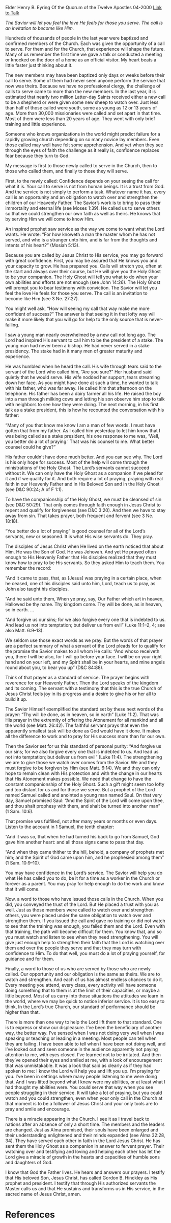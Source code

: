 Elder Henry B. Eyring
Of the Quorum of the Twelve Apostles
04-2000
[Link to Talk](https://www.churchofjesuschrist.org/study/general-conference/2000/04/watch-over-and-strengthen?lang=eng)

_The Savior will let you feel the love He feels for those you serve. The call is an invitation to become like Him._

Hundreds of thousands of people in the last year were baptized and confirmed members of the Church. Each was given the opportunity of a call to serve. For them and for the Church, that experience will shape the future. Many of us remember the first time we gave a talk or conducted a meeting or knocked on the door of a home as an official visitor. My heart beats a little faster just thinking about it.

The new members may have been baptized only days or weeks before their call to serve. Some of them had never seen anyone perform the service that now was theirs. Because we have no professional clergy, the challenge of calls to serve came to more than the new members. In the last year, it is estimated that nearly two million Latter-day Saints received either a new call to be a shepherd or were given some new sheep to watch over. Just less than half of those called were youth, some as young as 12 or 13 years of age. More than 30,000 missionaries were called and set apart in that time. Most of them were less than 20 years of age. They went with only brief training and little experience.

Someone who knows organizations in the world might predict failure for a rapidly growing church depending on so many novice lay members. Even those called may well have felt some apprehension. And yet when they see through the eyes of faith the challenge as it really is, confidence replaces fear because they turn to God.

My message is first to those newly called to serve in the Church, then to those who called them, and finally to those they will serve.

First, to the newly called: Confidence depends on your seeing the call for what it is. Your call to serve is not from human beings. It is a trust from God. And the service is not simply to perform a task. Whatever name it has, every call is an opportunity and an obligation to watch over and strengthen the children of our Heavenly Father. The Savior’s work is to bring to pass their immortality and eternal life (see Moses 1:39). He called us to serve others so that we could strengthen our own faith as well as theirs. He knows that by serving Him we will come to know Him.

An inspired prophet saw service as the way we come to want what the Lord wants. He wrote: “For how knoweth a man the master whom he has not served, and who is a stranger unto him, and is far from the thoughts and intents of his heart?” (Mosiah 5:13).

Because you are called by Jesus Christ to His service, you may go forward with great confidence. First, you may be assured that He knows you and your capacity to grow. He has prepared you. Calls will stretch you, often at the start and always over their course, but He will give you the Holy Ghost to be your companion. The Holy Ghost will tell you what to do when your own abilities and efforts are not enough (see John 14:26). The Holy Ghost will prompt you to bear testimony with conviction. The Savior will let you feel the love He feels for those you serve. The call is an invitation to become like Him (see 3 Ne. 27:27).

You might well ask, “How will seeing my call that way make me more confident of success?” The answer is that seeing it in that lofty way will make it more likely that you will go for help to the only source that is never-failing.

I saw a young man nearly overwhelmed by a new call not long ago. The Lord had inspired His servant to call him to be the president of a stake. The young man had never been a bishop. He had never served in a stake presidency. The stake had in it many men of greater maturity and experience.

He was humbled when he heard the call. His wife through tears said to the servant of the Lord who called him, “Are you sure?” Her husband said quietly that he would serve. His wife nodded her support, tears streaming down her face. As you might have done at such a time, he wanted to talk with his father, who was far away. He called him that afternoon on the telephone. His father has been a dairy farmer all his life. He raised the boy into a man through milking cows and letting his son observe him stop to talk with neighbors to see how they were doing. The next morning, in his first talk as a stake president, this is how he recounted the conversation with his father:

“Many of you that know me know I am a man of few words. I must have gotten that from my father. As I called him yesterday to let him know that I was being called as a stake president, his one response to me was, ‘Well, you better do a lot of praying.’ That was his counsel to me. What better counsel could he give?”

His father couldn’t have done much better. And you can see why. The Lord is his only hope for success. Most of the help will come through the ministrations of the Holy Ghost. The Lord’s servants cannot succeed without it. We can only have the Holy Ghost as a companion if we plead for it and if we qualify for it. And both require a lot of praying, praying with real faith in our Heavenly Father and in His Beloved Son and in the Holy Ghost (see D&C 90:24; A of F 1:1).

To have the companionship of the Holy Ghost, we must be cleansed of sin (see D&C 50:29). That only comes through faith enough in Jesus Christ to repent and qualify for forgiveness (see D&C 3:20). And then we have to stay away from sin. That takes prayer, both frequent and fervent (see 3 Ne. 18:18).

“You better do a lot of praying” is good counsel for all of the Lord’s servants, new or seasoned. It is what His wise servants do. They pray.

The disciples of Jesus Christ when He lived on the earth noticed that about Him. He was the Son of God. He was Jehovah. And yet He prayed often enough to His Heavenly Father that His disciples realized that they must know how to pray to be His servants. So they asked Him to teach them. You remember the record:

“And it came to pass, that, as [Jesus] was praying in a certain place, when he ceased, one of his disciples said unto him, Lord, teach us to pray, as John also taught his disciples.

“And he said unto them, When ye pray, say, Our Father which art in heaven, Hallowed be thy name. Thy kingdom come. Thy will be done, as in heaven, so in earth. …

“And forgive us our sins; for we also forgive every one that is indebted to us. And lead us not into temptation; but deliver us from evil” (Luke 11:1–2, 4; see also Matt. 6:9–13).

We seldom use those exact words as we pray. But the words of that prayer are a perfect summary of what a servant of the Lord pleads for to qualify for the promise the Savior makes to all whom He calls: “And whoso receiveth you, there I will be also, for I will go before your face. I will be on your right hand and on your left, and my Spirit shall be in your hearts, and mine angels round about you, to bear you up” (D&C 84:88).

Think of that prayer as a standard of service. The prayer begins with reverence for our Heavenly Father. Then the Lord speaks of the kingdom and its coming. The servant with a testimony that this is the true Church of Jesus Christ feels joy in its progress and a desire to give his or her all to build it up.

The Savior Himself exemplified the standard set by these next words of the prayer: “Thy will be done, as in heaven, so in earth” (Luke 11:2). That was His prayer in the extremity of offering the Atonement for all mankind and all the world (see Matt. 26:42). The faithful servant prays that even the apparently smallest task will be done as God would have it done. It makes all the difference to work and to pray for His success more than for our own.

Then the Savior set for us this standard of personal purity: “And forgive us our sins; for we also forgive every one that is indebted to us. And lead us not into temptation; but deliver us from evil” (Luke 11:4). The strengthening we are to give those we watch over comes from the Savior. We and they must forgive to be forgiven by Him (see Matt. 6:14). We and they can only hope to remain clean with His protection and with the change in our hearts that His Atonement makes possible. We need that change to have the constant companionship of the Holy Ghost. Such a gift might seem too lofty and too distant for us and for those we serve. But a prophet of the Lord named Samuel called and anointed a young man named Saul. On that very day, Samuel promised Saul: “And the Spirit of the Lord will come upon thee, and thou shalt prophesy with them, and shalt be turned into another man” (1 Sam. 10:6).

That promise was fulfilled, not after many years or months or even days. Listen to the account in 1 Samuel, the tenth chapter:

“And it was so, that when he had turned his back to go from Samuel, God gave him another heart: and all those signs came to pass that day.

“And when they came thither to the hill, behold, a company of prophets met him; and the Spirit of God came upon him, and he prophesied among them” (1 Sam. 10:9–10).

You may have confidence in the Lord’s service. The Savior will help you do what He has called you to do, be it for a time as a worker in the Church or forever as a parent. You may pray for help enough to do the work and know that it will come.

Now, a word to those who have issued those calls in the Church. When you did, you conveyed the trust of the Lord. But He placed a trust with you as well. Just as those members were called to watch over and strengthen others, you were placed under the same obligation to watch over and strengthen them. If you issued the call and gave no training or did not watch to see that the training was enough, you failed them and the Lord. Even with that training, the path will become difficult for them. You know that, and so you must watch and listen to see when they need strengthening. You will give just enough help to strengthen their faith that the Lord is watching over them and over the people they serve and that they may turn with confidence to Him. To do that well, you must do a lot of praying yourself, for guidance and for them.

Finally, a word to those of us who are served by those who are newly called. Our opportunity and our obligation is the same as theirs. We are to watch and strengthen. And each of us has almost endless chances to do it. Every meeting you attend, every class, every activity will have someone doing something that to them is at the limit of their capacities, or maybe a little beyond. Most of us carry into those situations the attitudes we learn in the world, where we may be quick to notice inferior service. It is too easy to think, In the Lord’s true Church, our standard of performance should be higher than that.

There is more than one way to help the Lord lift them to that standard. One is to express or show our displeasure. I’ve been the beneficiary of another way, the better way. I’ve sensed when I was not doing very well when I was speaking or teaching or leading in a meeting. Most people can tell when they are failing. I have been able to tell when I have been not doing well, and I’ve looked out and seen someone in the audience apparently not paying attention to me, with eyes closed. I’ve learned not to be irritated. And then they’ve opened their eyes and smiled at me, with a look of encouragement that was unmistakable. It was a look that said as clearly as if they had spoken to me: I know the Lord will help you and lift you up. I’m praying for you. I’ve been in settings where many people listening to me were doing that. And I was lifted beyond what I knew were my abilities, or at least what I had thought my abilities were. You could serve that way when you see people struggling in their service. It will take a lot of praying, but you could watch and you could strengthen, even when your only call in the Church at that moment is to be a follower of Jesus Christ and your only tools are to pray and smile and encourage.

There is a miracle appearing in the Church. I see it as I travel back to nations after an absence of only a short time. The members and the leaders are changed. Just as Alma promised, their souls have been enlarged and their understanding enlightened and their minds expanded (see Alma 32:28, 34). They have served each other in faith in the Lord Jesus Christ. He has sent them the Holy Ghost as a companion in answer to fervent prayer. Their watching over and testifying and loving and helping each other has let the Lord give a miracle of growth in the hearts and capacities of humble sons and daughters of God.

I know that God the Father lives. He hears and answers our prayers. I testify that His beloved Son, Jesus Christ, has called Gordon B. Hinckley as His prophet and president. I testify that through His authorized servants the Master calls us and that He sustains and transforms us in His service, in the sacred name of Jesus Christ, amen.

# References
